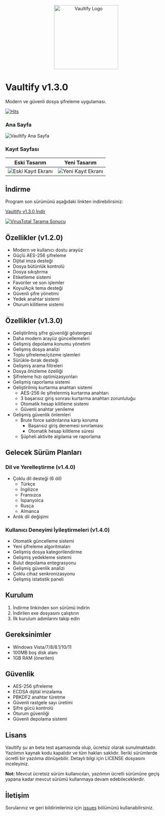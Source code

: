 <p align="center">
  <img src="https://mustafakemalcingil.site/Programlar/Vaultify/logo.jpg" alt="Vaultify Logo" width="200"/>
</p>

# Vaultify v1.3.0

Modern ve güvenli dosya şifreleme uygulaması.

[![Hits](https://hits.sh/github.com/MustafaKemal0146/vaultify.svg?style=for-the-badge&color=0089e9)](https://hits.sh/github.com/MustafaKemal0146/vaultify/)
### Ana Sayfa
![Vaultify Ana Sayfa](https://mustafakemalcingil.site/Programlar/Vaultify/anasayfa.jpg)

### Kayıt Sayfası
| Eski Tasarım | Yeni Tasarım |
|:------------:|:------------:|
| ![Eski Kayıt Ekranı](https://mustafakemalcingil.site/Programlar/Vaultify/register.jpg) | ![Yeni Kayıt Ekranı](https://mustafakemalcingil.site/Programlar/Vaultify/kayıt.jpg) |

## İndirme

Program son sürümünü aşağıdaki linkten indirebilirsiniz:

[Vaultify v1.3.0 İndir](https://mustafakemalcingil.site/Vaultify/vaultify.exe)

[![VirusTotal Tarama Sonucu](https://img.shields.io/badge/VirusTotal-Güvenli-success)](https://www.virustotal.com/gui/url/beeec676b2f5ba2c63627a3969afed327ccff53cf0faa6d9b65ec42110b93aa0)

## Özellikler (v1.2.0)

- Modern ve kullanıcı dostu arayüz
- Güçlü AES-256 şifreleme
- Dijital imza desteği
- Dosya bütünlük kontrolü
- Dosya sıkıştırma
- Etiketleme sistemi
- Favoriler ve son işlemler
- Koyu/Açık tema desteği
- Güvenli şifre yönetimi
- Yedek anahtar sistemi
- Oturum kilitleme sistemi

## Özellikler (v1.3.0)
- Geliştirilmiş şifre güvenliği göstergesi
- Daha modern arayüz güncellemeleri
- Gelişmiş depolama konumu yönetimi
- Gelişmiş dosya analizi
- Toplu şifreleme/çözme işlemleri
- Sürükle-bırak desteği
- Gelişmiş arama filtreleri
- Dosya önizleme özelliği
- Şifreleme hızı optimizasyonları
- Gelişmiş raporlama sistemi
- Geliştirilmiş kurtarma anahtarı sistemi
  - AES-256 ile şifrelenmiş kurtarma anahtarı
  - 3 başarısız giriş sonrası kurtarma anahtarı zorunluluğu
  - Otomatik hesap kilitleme sistemi
  - Güvenli anahtar yenileme
- Gelişmiş güvenlik önlemleri
  - Brute force saldırılarına karşı koruma
    - Başarısız giriş denemesi sınırlaması
    - Otomatik hesap kilitleme süresi
  - Şüpheli aktivite algılama ve raporlama

## Gelecek Sürüm Planları

### Dil ve Yerelleştirme (v1.4.0)
- Çoklu dil desteği (6 dil)
  - Türkçe
  - İngilizce
  - Fransızca
  - İspanyolca
  - Rusça
  - Almanca
- Anlık dil değişimi

### Kullanıcı Deneyimi İyileştirmeleri (v1.4.0)
- Otomatik güncelleme sistemi
- Yeni şifreleme algoritmaları
- Gelişmiş dosya kategorilendirme
- Gelişmiş yedekleme sistemi
- Bulut depolama entegrasyonu
- Gelişmiş güvenlik analizi
- Çoklu cihaz senkronizasyonu
- Gelişmiş istatistik paneli

## Kurulum

1. İndirme linkinden son sürümü indirin
2. İndirilen exe dosyasını çalıştırın
3. İlk kurulum adımlarını takip edin

## Gereksinimler

- Windows Vista/7/8/8.1/10/11
- 100MB boş disk alanı
- 1GB RAM (önerilen)

## Güvenlik

- AES-256 şifreleme
- ECDSA dijital imzalama
- PBKDF2 anahtar türetme
- Güvenli rastgele sayı üretimi
- Şifre gücü kontrolü
- Oturum güvenliği
- Güvenli depolama sistemi

## Lisans

Vaultify şu an beta test aşamasında olup, ücretsiz olarak sunulmaktadır. Yazılımın kaynak kodu kapalıdır ve tüm hakları saklıdır. İleriki sürümlerde ücretli bir yazılıma dönüşebilir. Detaylı bilgi için LICENSE dosyasını inceleyiniz.

**Not:** Mevcut ücretsiz sürüm kullanıcıları, yazılımın ücretli sürümüne geçiş yapana kadar mevcut sürümü kullanmaya devam edebileceklerdir.

## İletişim

Sorularınız ve geri bildirimleriniz için [issues](https://github.com/mustafakemal0146/vaultify/issues) bölümünü kullanabilirsiniz.

